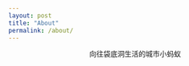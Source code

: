 ```yaml
---
layout: post
title: "About"
permalink: /about/
---
```


<p style="text-align: center;">向往袋底洞生活的城市小蚂蚁</p>

